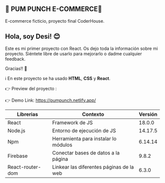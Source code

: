  ## :star2:  **PUM PUNCH E-COMMERCE**:star2:
E-commerce ficticio, proyecto final CoderHouse.

## Hola, soy Desi! :blush:
Este es mi primer proyecto con React. Os dejo toda la información sobre mi proyecto. Siéntete libre de usarlo para mejorarlo o dadme cualquier feedback. 

Gracias!! :yellow_heart:


:information_source: En este proyecto se ha usado **HTML**, **CSS** y **React**.



:point_right: Preview del proyecto : 

:point_right: Demo Link: https://pumpunch.netlify.app/



|Librerias|   Contexto    |   Versión    |
| ------ | ------ |------ |
| React | Framework de JS | 18.0.0|
|Node.js | Entorno de ejecución de JS  |14.17.5|
|Npm| Herramienta para instalar lo módulos |6.14.14|
|Firebase | Conectar bases de datos a la página | 9.8.2 |
|React-router-dom|  Linkear las diferentes páginas de la web   |6.3.0 |




